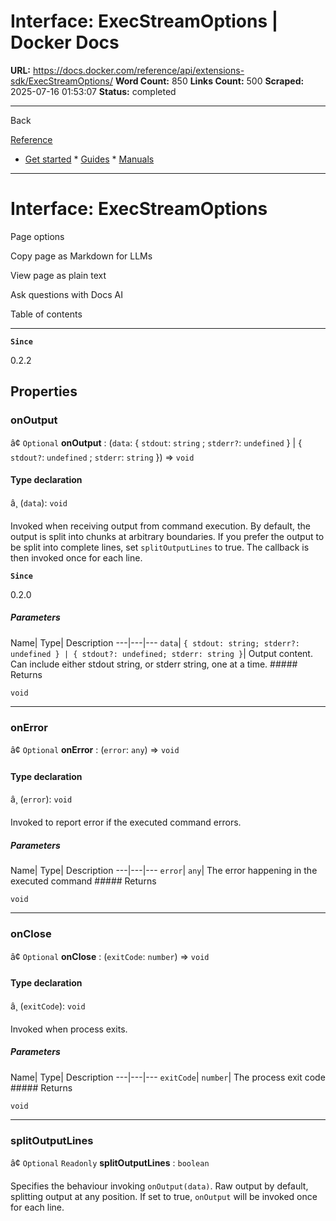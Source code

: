 # Interface: ExecStreamOptions | Docker Docs

**URL:** https://docs.docker.com/reference/api/extensions-sdk/ExecStreamOptions/
**Word Count:** 850
**Links Count:** 500
**Scraped:** 2025-07-16 01:53:07
**Status:** completed

---

Back

[Reference](https://docs.docker.com/reference/)

  * [Get started](https://docs.docker.com/get-started/)   * [Guides](https://docs.docker.com/guides/)   * [Manuals](https://docs.docker.com/manuals/)

* * *

# Interface: ExecStreamOptions

Page options

Copy page as Markdown for LLMs

View page as plain text

Ask questions with Docs AI

Table of contents

* * *

**`Since`**

0.2.2

## Properties

### onOutput

â¢ `Optional` **onOutput** : \(`data`: \{ `stdout`: `string` ; `stderr?`: `undefined` \} | \{ `stdout?`: `undefined` ; `stderr`: `string` \}\) => `void`

#### Type declaration

â¸ \(`data`\): `void`

Invoked when receiving output from command execution. By default, the output is split into chunks at arbitrary boundaries. If you prefer the output to be split into complete lines, set `splitOutputLines` to true. The callback is then invoked once for each line.

**`Since`**

0.2.0

##### Parameters

Name| Type| Description   ---|---|---   `data`| `{ stdout: string; stderr?: undefined } | { stdout?: undefined; stderr: string }`| Output content. Can include either stdout string, or stderr string, one at a time.      ##### Returns

`void`

* * *

### onError

â¢ `Optional` **onError** : \(`error`: `any`\) => `void`

#### Type declaration

â¸ \(`error`\): `void`

Invoked to report error if the executed command errors.

##### Parameters

Name| Type| Description   ---|---|---   `error`| `any`| The error happening in the executed command      ##### Returns

`void`

* * *

### onClose

â¢ `Optional` **onClose** : \(`exitCode`: `number`\) => `void`

#### Type declaration

â¸ \(`exitCode`\): `void`

Invoked when process exits.

##### Parameters

Name| Type| Description   ---|---|---   `exitCode`| `number`| The process exit code      ##### Returns

`void`

* * *

### splitOutputLines

â¢ `Optional` `Readonly` **splitOutputLines** : `boolean`

Specifies the behaviour invoking `onOutput(data)`. Raw output by default, splitting output at any position. If set to true, `onOutput` will be invoked once for each line.
